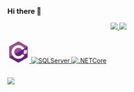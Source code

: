 ### Hi there 👋

 <div align="center">
  <a href="https://github.com/jbarrios10d95">
  <img height="160em"
       src="https://github-readme-stats.vercel.app/api?username=jbarrios10d95&show_icons=true&theme=vision-friendly-dark&include_all_commits=true&count_private=true"/>
  <img height="160em"
       src="https://github-readme-stats.vercel.app/api/top-langs/?username=jbarrios10d95&layout=compact&card_width=242&langs_count=5&theme=vision-friendly-dark"/>
</div>
 
###

<div>
<img align="down" alt="C#"
     height="50" width="50" img src="https://raw.githubusercontent.com/devicons/devicon/master/icons/csharp/csharp-original.svg">
<img align="down" alt="SQLServer"
     height="50" width="50" img src="https://cdn.jsdelivr.net/gh/devicons/devicon/icons/microsoftsqlserver/microsoftsqlserver-plain.svg">
 <img align="down" alt=".NETCore"
     height="50" width="50" img src="https://cdn.jsdelivr.net/gh/devicons/devicon/icons/dotnetcore/dotnetcore-original.svg">
</div>

 ##
 
<div>
<a href="https://www.linkedin.com/in/jose-barrios-neto/" target="_blank">
<img src="https://img.shields.io/badge/-LinkedIn-%230077B5?style=for-the-badge&logo=linkedin&logoColor=white" target="_blank">
</div>
